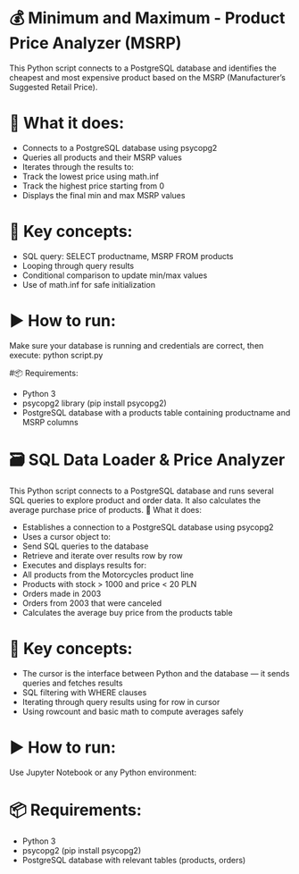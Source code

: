# 💰 Minimum and Maximum - Product Price Analyzer (MSRP)
This Python script connects to a PostgreSQL database and identifies the cheapest and most expensive product based on the MSRP (Manufacturer’s Suggested Retail Price).
# 🔧 What it does:
- Connects to a PostgreSQL database using psycopg2
- Queries all products and their MSRP values
- Iterates through the results to:
- Track the lowest price using math.inf
- Track the highest price starting from 0
- Displays the final min and max MSRP values
# 🧠 Key concepts:
- SQL query: SELECT productname, MSRP FROM products
- Looping through query results
- Conditional comparison to update min/max values
- Use of math.inf for safe initialization
# ▶️ How to run:
Make sure your database is running and credentials are correct, then execute:
python script.py


#📦 Requirements:
- Python 3
- psycopg2 library (pip install psycopg2)
- PostgreSQL database with a products table containing productname and MSRP columns

# 🗃️ SQL Data Loader & Price Analyzer
This Python script connects to a PostgreSQL database and runs several SQL queries to explore product and order data. It also calculates the average purchase price of products.
🔧 What it does:
- Establishes a connection to a PostgreSQL database using psycopg2
- Uses a cursor object to:
- Send SQL queries to the database
- Retrieve and iterate over results row by row
- Executes and displays results for:
- All products from the Motorcycles product line
- Products with stock > 1000 and price < 20 PLN
- Orders made in 2003
- Orders from 2003 that were canceled
- Calculates the average buy price from the products table

# 🧠 Key concepts:
- The cursor is the interface between Python and the database — it sends queries and fetches results
- SQL filtering with WHERE clauses
- Iterating through query results using for row in cursor
- Using rowcount and basic math to compute averages safely
# ▶️ How to run:
Use Jupyter Notebook or any Python environment:

# 📦 Requirements:
- Python 3
- psycopg2 (pip install psycopg2)
- PostgreSQL database with relevant tables (products, orders)


